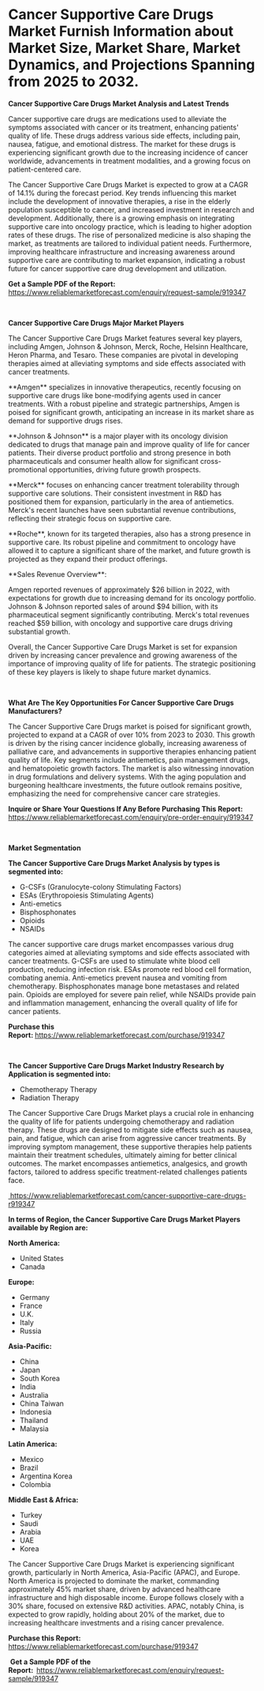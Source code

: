 <p><h1>Cancer Supportive Care Drugs Market Furnish Information about Market Size, Market Share, Market Dynamics, and Projections Spanning from 2025 to 2032.</h1></p><p><strong>Cancer Supportive Care Drugs Market Analysis and Latest Trends</strong></p>
<p><p>Cancer supportive care drugs are medications used to alleviate the symptoms associated with cancer or its treatment, enhancing patients' quality of life. These drugs address various side effects, including pain, nausea, fatigue, and emotional distress. The market for these drugs is experiencing significant growth due to the increasing incidence of cancer worldwide, advancements in treatment modalities, and a growing focus on patient-centered care.</p><p>The Cancer Supportive Care Drugs Market is expected to grow at a CAGR of 14.1% during the forecast period. Key trends influencing this market include the development of innovative therapies, a rise in the elderly population susceptible to cancer, and increased investment in research and development. Additionally, there is a growing emphasis on integrating supportive care into oncology practice, which is leading to higher adoption rates of these drugs. The rise of personalized medicine is also shaping the market, as treatments are tailored to individual patient needs. Furthermore, improving healthcare infrastructure and increasing awareness around supportive care are contributing to market expansion, indicating a robust future for cancer supportive care drug development and utilization.</p></p>
<p><strong>Get a Sample PDF of the Report:&nbsp;</strong> <a href="https://www.reliablemarketforecast.com/enquiry/request-sample/919347?utm_campaign=3249&utm_medium=2&utm_source=Github&utm_content=ia&utm_term=18042025&utm_id=cancer-supportive-care-drugs">https://www.reliablemarketforecast.com/enquiry/request-sample/919347</a></p>
<p>&nbsp;</p>
<p><strong>Cancer Supportive Care Drugs Major Market Players</strong></p>
<p><p>The Cancer Supportive Care Drugs Market features several key players, including Amgen, Johnson & Johnson, Merck, Roche, Helsinn Healthcare, Heron Pharma, and Tesaro. These companies are pivotal in developing therapies aimed at alleviating symptoms and side effects associated with cancer treatments.</p><p>**Amgen** specializes in innovative therapeutics, recently focusing on supportive care drugs like bone-modifying agents used in cancer treatments. With a robust pipeline and strategic partnerships, Amgen is poised for significant growth, anticipating an increase in its market share as demand for supportive drugs rises.</p><p>**Johnson & Johnson** is a major player with its oncology division dedicated to drugs that manage pain and improve quality of life for cancer patients. Their diverse product portfolio and strong presence in both pharmaceuticals and consumer health allow for significant cross-promotional opportunities, driving future growth prospects.</p><p>**Merck** focuses on enhancing cancer treatment tolerability through supportive care solutions. Their consistent investment in R&D has positioned them for expansion, particularly in the area of antiemetics. Merck's recent launches have seen substantial revenue contributions, reflecting their strategic focus on supportive care.</p><p>**Roche**, known for its targeted therapies, also has a strong presence in supportive care. Its robust pipeline and commitment to oncology have allowed it to capture a significant share of the market, and future growth is projected as they expand their product offerings.</p><p>**Sales Revenue Overview**: </p><p>Amgen reported revenues of approximately $26 billion in 2022, with expectations for growth due to increasing demand for its oncology portfolio. Johnson & Johnson reported sales of around $94 billion, with its pharmaceutical segment significantly contributing. Merck's total revenues reached $59 billion, with oncology and supportive care drugs driving substantial growth.</p><p>Overall, the Cancer Supportive Care Drugs Market is set for expansion driven by increasing cancer prevalence and growing awareness of the importance of improving quality of life for patients. The strategic positioning of these key players is likely to shape future market dynamics.</p></p>
<p>&nbsp;</p>
<p><strong>What Are The Key Opportunities For Cancer Supportive Care Drugs Manufacturers?</strong></p>
<p><p>The Cancer Supportive Care Drugs market is poised for significant growth, projected to expand at a CAGR of over 10% from 2023 to 2030. This growth is driven by the rising cancer incidence globally, increasing awareness of palliative care, and advancements in supportive therapies enhancing patient quality of life. Key segments include antiemetics, pain management drugs, and hematopoietic growth factors. The market is also witnessing innovation in drug formulations and delivery systems. With the aging population and burgeoning healthcare investments, the future outlook remains positive, emphasizing the need for comprehensive cancer care strategies.</p></p>
<p><strong>Inquire or Share Your Questions If Any Before Purchasing This Report:</strong> <a href="https://www.reliablemarketforecast.com/enquiry/pre-order-enquiry/919347?utm_campaign=3249&utm_medium=2&utm_source=Github&utm_content=ia&utm_term=18042025&utm_id=cancer-supportive-care-drugs">https://www.reliablemarketforecast.com/enquiry/pre-order-enquiry/919347</a></p>
<p>&nbsp;</p>
<p><strong>Market Segmentation</strong></p>
<p><strong>The Cancer Supportive Care Drugs Market Analysis by types is segmented into:</strong></p>
<p><ul><li>G-CSFs (Granulocyte-colony Stimulating Factors)</li><li>ESAs (Erythropoiesis Stimulating Agents)</li><li>Anti-emetics</li><li>Bisphosphonates</li><li>Opioids</li><li>NSAIDs</li></ul></p>
<p><p>The cancer supportive care drugs market encompasses various drug categories aimed at alleviating symptoms and side effects associated with cancer treatments. G-CSFs are used to stimulate white blood cell production, reducing infection risk. ESAs promote red blood cell formation, combating anemia. Anti-emetics prevent nausea and vomiting from chemotherapy. Bisphosphonates manage bone metastases and related pain. Opioids are employed for severe pain relief, while NSAIDs provide pain and inflammation management, enhancing the overall quality of life for cancer patients.</p></p>
<p><strong>Purchase this Report:&nbsp;</strong><a href="https://www.reliablemarketforecast.com/purchase/919347?utm_campaign=3249&utm_medium=2&utm_source=Github&utm_content=ia&utm_term=18042025&utm_id=cancer-supportive-care-drugs">https://www.reliablemarketforecast.com/purchase/919347</a></p>
<p>&nbsp;</p>
<p><strong>The Cancer Supportive Care Drugs Market Industry Research by Application is segmented into:</strong></p>
<p><ul><li>Chemotherapy Therapy</li><li>Radiation Therapy</li></ul></p>
<p><p>The Cancer Supportive Care Drugs Market plays a crucial role in enhancing the quality of life for patients undergoing chemotherapy and radiation therapy. These drugs are designed to mitigate side effects such as nausea, pain, and fatigue, which can arise from aggressive cancer treatments. By improving symptom management, these supportive therapies help patients maintain their treatment schedules, ultimately aiming for better clinical outcomes. The market encompasses antiemetics, analgesics, and growth factors, tailored to address specific treatment-related challenges patients face.</p></p>
<p><a href="https://www.reliablemarketforecast.com/cancer-supportive-care-drugs-r919347?utm_campaign=3249&utm_medium=2&utm_source=Github&utm_content=ia&utm_term=18042025&utm_id=cancer-supportive-care-drugs">&nbsp;https://www.reliablemarketforecast.com/cancer-supportive-care-drugs-r919347</a></p>
<p><strong>In terms of Region, the Cancer Supportive Care Drugs Market Players available by Region are:</strong></p>
<p>
    <p> <strong> North America: </strong>
        <ul>
            <li>United States</li>
            <li>Canada</li>
        </ul>
        </p> 
    <p> <strong> Europe: </strong>
        <ul>
            <li>Germany</li>
            <li>France</li>
            <li>U.K.</li>
            <li>Italy</li>
            <li>Russia</li>
        </ul>
        </p> 
    <p> <strong> Asia-Pacific: </strong>
        <ul>
            <li>China</li>
            <li>Japan</li>
            <li>South Korea</li>
            <li>India</li>
            <li>Australia</li>
            <li>China Taiwan</li>
            <li>Indonesia</li>
            <li>Thailand</li>
            <li>Malaysia</li>
        </ul>
        </p> 
    <p> <strong> Latin America: </strong>
        <ul>
            <li>Mexico</li>
            <li>Brazil</li>
            <li>Argentina Korea</li>
            <li>Colombia</li>
        </ul>
        </p> 
    <p> <strong> Middle East & Africa: </strong>
        <ul>
            <li>Turkey</li>
            <li>Saudi</li>
            <li>Arabia</li>
            <li>UAE</li>
            <li>Korea</li>
        </ul>
    </p>
    </p>
<p><p>The Cancer Supportive Care Drugs Market is experiencing significant growth, particularly in North America, Asia-Pacific (APAC), and Europe. North America is projected to dominate the market, commanding approximately 45% market share, driven by advanced healthcare infrastructure and high disposable income. Europe follows closely with a 30% share, focused on extensive R&D activities. APAC, notably China, is expected to grow rapidly, holding about 20% of the market, due to increasing healthcare investments and a rising cancer prevalence.</p></p>
<p><strong>Purchase this Report: </strong><a href="https://www.reliablemarketforecast.com/purchase/919347?utm_campaign=3249&utm_medium=2&utm_source=Github&utm_content=ia&utm_term=18042025&utm_id=cancer-supportive-care-drugs">https://www.reliablemarketforecast.com/purchase/919347</a></p>
<p>&nbsp;<strong>Get a Sample PDF of the Report:&nbsp;&nbsp;</strong><a href="https://www.reliablemarketforecast.com/enquiry/request-sample/919347?utm_campaign=3249&utm_medium=2&utm_source=Github&utm_content=ia&utm_term=18042025&utm_id=cancer-supportive-care-drugs">https://www.reliablemarketforecast.com/enquiry/request-sample/919347</a></p>
<p><strong></strong></p>
<p><p></p><p></p><p></p></p>